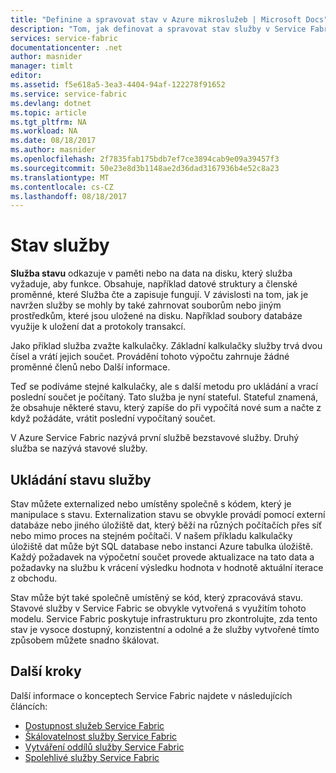 ```yaml
---
title: "Definine a spravovat stav v Azure mikroslužeb | Microsoft Docs"
description: "Tom, jak definovat a spravovat stav služby v Service Fabric"
services: service-fabric
documentationcenter: .net
author: masnider
manager: timlt
editor: 
ms.assetid: f5e618a5-3ea3-4404-94af-122278f91652
ms.service: service-fabric
ms.devlang: dotnet
ms.topic: article
ms.tgt_pltfrm: NA
ms.workload: NA
ms.date: 08/18/2017
ms.author: masnider
ms.openlocfilehash: 2f7835fab175bdb7ef7ce3894cab9e09a39457f3
ms.sourcegitcommit: 50e23e8d3b1148ae2d36dad3167936b4e52c8a23
ms.translationtype: MT
ms.contentlocale: cs-CZ
ms.lasthandoff: 08/18/2017
---
```

# <a name="service-state"></a>Stav služby
**Služba stavu** odkazuje v paměti nebo na data na disku, který služba vyžaduje, aby funkce. Obsahuje, například datové struktury a členské proměnné, které Služba čte a zapisuje fungují. V závislosti na tom, jak je navržen služby se mohly by také zahrnovat souborům nebo jiným prostředkům, které jsou uložené na disku. Například soubory databáze využije k uložení dat a protokoly transakcí.

Jako příklad služba zvažte kalkulačky. Základní kalkulačky služby trvá dvou čísel a vrátí jejich součet. Provádění tohoto výpočtu zahrnuje žádné proměnné členů nebo Další informace.

Teď se podíváme stejné kalkulačky, ale s další metodu pro ukládání a vrací poslední součet je počítaný. Tato služba je nyní stateful. Stateful znamená, že obsahuje některé stavu, který zapíše do při vypočítá nové sum a načte z když požádáte, vrátit poslední vypočítaný součet.

V Azure Service Fabric nazývá první službě bezstavové služby. Druhý služba se nazývá stavové služby.

## <a name="storing-service-state"></a>Ukládání stavu služby
Stav můžete externalized nebo umístěny společně s kódem, který je manipulace s stavu. Externalization stavu se obvykle provádí pomocí externí databáze nebo jiného úložiště dat, který běží na různých počítačích přes síť nebo mimo proces na stejném počítači. V našem příkladu kalkulačky úložiště dat může být SQL database nebo instanci Azure tabulka úložiště. Každý požadavek na výpočetní součet provede aktualizace na tato data a požadavky na službu k vrácení výsledku hodnota v hodnotě aktuální iterace z obchodu. 

Stav může být také společně umístěný se kód, který zpracovává stavu. Stavové služby v Service Fabric se obvykle vytvořená s využitím tohoto modelu. Service Fabric poskytuje infrastrukturu pro zkontrolujte, zda tento stav je vysoce dostupný, konzistentní a odolné a že služby vytvořené tímto způsobem můžete snadno škálovat.

## <a name="next-steps"></a>Další kroky
Další informace o konceptech Service Fabric najdete v následujících článcích:

* [Dostupnost služeb Service Fabric](service-fabric-availability-services.md)
* [Škálovatelnost služby Service Fabric](service-fabric-concepts-scalability.md)
* [Vytváření oddílů služby Service Fabric](service-fabric-concepts-partitioning.md)
* [Spolehlivé služby Service Fabric](service-fabric-reliable-services-introduction.md)
